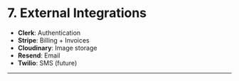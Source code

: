 # 7. External Integrations

- **Clerk**: Authentication
- **Stripe**: Billing + Invoices
- **Cloudinary**: Image storage
- **Resend**: Email
- **Twilio**: SMS (future)

---
